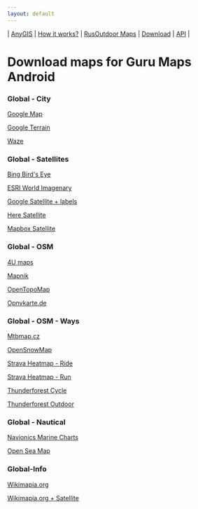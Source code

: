 ```yaml
---
layout: default
---
```



| [AnyGIS][01] | [How it works?][02] | [RusOutdoor Maps][03] | [Download][04] | [API][05] |


[01]: https://anygis.ru/index_en
[02]: https://anygis.ru/Web/Html/Description_en
[03]: https://anygis.ru/Web/Html/RusOutdoor_en
[04]: https://anygis.ru/Web/Html/DownloadPage_en
[05]: https://anygis.ru/Web/Html/Api_en
# Download maps for Guru Maps Android


### Global - City
[Google Map](https://anygis.ru/server/download/galileo_en/Global-City-Google_map.ms "Download this map")

[Google Terrain](https://anygis.ru/server/download/galileo_en/Global-City-Google_terrain.ms "Download this map")

[Waze](https://anygis.ru/server/download/galileo_en/Global-City-Waze.ms "Download this map")



### Global - Satellites
[Bing Bird's Eye](https://anygis.ru/server/download/galileo_en/Global-Satellites-Bing_birds_eye.ms "Download this map")

[ESRI World Imagenary](https://anygis.ru/server/download/galileo_en/Global-Satellites-ESRI_Imagenary.ms "Download this map")

[Google Satellite + labels](https://anygis.ru/server/download/galileo_en/Global-Satellites-Google_with_labels.ms "Download this map")

[Here Satellite](https://anygis.ru/server/download/galileo_en/Global-Satellites-Here.ms "Download this map")

[Mapbox Satellite](https://anygis.ru/server/download/galileo_en/Global-Satellites-Mapbox.ms "Download this map")



### Global - OSM
[4U maps](https://anygis.ru/server/download/galileo_en/Global-OSM-4umaps.ms "Download this map")

[Mapnik](https://anygis.ru/server/download/galileo_en/Global-OSM-Mapnik.ms "Download this map")

[OpenTopoMap](https://anygis.ru/server/download/galileo_en/Global-OSM-OpenTopoMap.ms "Download this map")

[Opnvkarte.de](https://anygis.ru/server/download/galileo_en/Global-OSM-Opnvkarte.ms "Download this map")



### Global - OSM - Ways
[Mtbmap.cz](https://anygis.ru/server/download/galileo_en/Global-OSM-Ways-MTB_Map_Europe.ms "Download this map")

[OpenSnowMap](https://anygis.ru/server/download/galileo_en/Global-OSM-Ways-OpenSnowMap.ms "Download this map")

[Strava Heatmap - Ride](https://anygis.ru/server/download/galileo_en/Global-OSM-Ways-Strava_Ride.ms "Download this map")

[Strava Heatmap - Run](https://anygis.ru/server/download/galileo_en/Global-OSM-Ways-Strava_Run.ms "Download this map")

[Thunderforest Cycle](https://anygis.ru/server/download/galileo_en/Global-OSM-Ways-Thunderforest_Cycle.ms "Download this map")

[Thunderforest Outdoor](https://anygis.ru/server/download/galileo_en/Global-OSM-Ways-Thunderforest_Outdoor.ms "Download this map")



### Global - Nautical
[Navionics Marine Charts](https://anygis.ru/server/download/galileo_en/Global-Water-Navionics_Marine_Charts.ms "Download this map")

[Open Sea Map](https://anygis.ru/server/download/galileo_en/Global-Water-OpenSeaMap.ms "Download this map")



### Global-Info
[Wikimapia.org](https://anygis.ru/server/download/galileo_en/Global-Info-Wikimapia.ms "Download this map")

[Wikimapia.org + Satellite](https://anygis.ru/server/download/galileo_en/Global-Info-Wikimapia_satellite.ms "Download this map")

